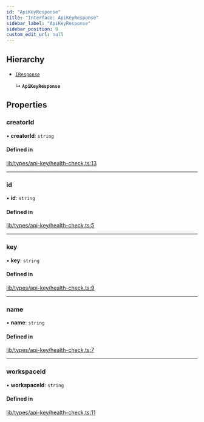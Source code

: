 ```yaml
---
id: "ApiKeyResponse"
title: "Interface: ApiKeyResponse"
sidebar_label: "ApiKeyResponse"
sidebar_position: 0
custom_edit_url: null
---
```


## Hierarchy

- [`IResponse`](IResponse.md)

  ↳ **`ApiKeyResponse`**

## Properties

### creatorId

• **creatorId**: `string`

#### Defined in

[lib/types/api-key/health-check.ts:13](https://github.com/JustaName-id/JustaName-sdk/blob/24a962e/packages/@justaname.id/sdk/src/lib/types/api-key/health-check.ts#L13)

___

### id

• **id**: `string`

#### Defined in

[lib/types/api-key/health-check.ts:5](https://github.com/JustaName-id/JustaName-sdk/blob/24a962e/packages/@justaname.id/sdk/src/lib/types/api-key/health-check.ts#L5)

___

### key

• **key**: `string`

#### Defined in

[lib/types/api-key/health-check.ts:9](https://github.com/JustaName-id/JustaName-sdk/blob/24a962e/packages/@justaname.id/sdk/src/lib/types/api-key/health-check.ts#L9)

___

### name

• **name**: `string`

#### Defined in

[lib/types/api-key/health-check.ts:7](https://github.com/JustaName-id/JustaName-sdk/blob/24a962e/packages/@justaname.id/sdk/src/lib/types/api-key/health-check.ts#L7)

___

### workspaceId

• **workspaceId**: `string`

#### Defined in

[lib/types/api-key/health-check.ts:11](https://github.com/JustaName-id/JustaName-sdk/blob/24a962e/packages/@justaname.id/sdk/src/lib/types/api-key/health-check.ts#L11)
